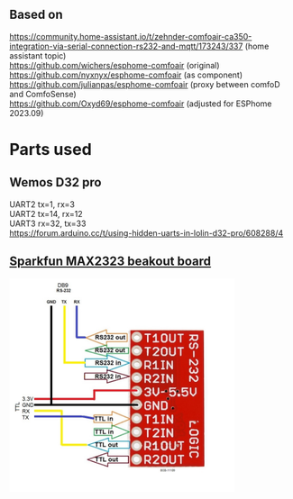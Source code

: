 ## Based on

https://community.home-assistant.io/t/zehnder-comfoair-ca350-integration-via-serial-connection-rs232-and-mqtt/173243/337 (home assistant topic)  
https://github.com/wichers/esphome-comfoair (original)  
https://github.com/nyxnyx/esphome-comfoair (as component)  
https://github.com/julianpas/esphome-comfoair (proxy between comfoD and ComfoSense)  
https://github.com/Oxyd69/esphome-comfoair (adjusted for ESPhome 2023.09)

# Parts used
## Wemos D32 pro
UART2 tx=1, rx=3  
UART2 tx=14, rx=12  
UART3 rx=32, tx=33  
https://forum.arduino.cc/t/using-hidden-uarts-in-lolin-d32-pro/608288/4

## [Sparkfun MAX2323 beakout board](https://www.sparkfun.com/products/11189)
<img src="https://github.com/brechtvhb/zehnder-to-esphome/blob/main/doc/BOB-11189%20hookup.jpg" alt="MAX2323" width="400"/>  
